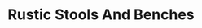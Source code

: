 ---
layout: prop
title: Rustic Stools And Benches
categories: furniture
images: ["assets/furniture/rustic-stools-and-benches/Rustic stools and benches.JPG"]
desc: null
---